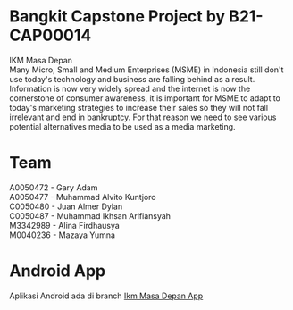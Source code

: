 # Bangkit Capstone Project by B21-CAP00014
IKM Masa Depan\
Many Micro, Small and Medium Enterprises (MSME) in Indonesia still don't use today's
technology and business are falling behind as a result. Information is now very widely spread
and the internet is now the cornerstone of consumer awareness, it is important for MSME to
adapt to today's marketing strategies to increase their sales so they will not fall irrelevant and
end in bankruptcy. For that reason we need to see various potential alternatives media to be
used as a media marketing.

# Team
A0050472 - Gary Adam\
A0050477 - Muhammad Alvito Kuntjoro\
C0050480 - Juan Almer Dylan\
C0050487 - Muhammad Ikhsan Arifiansyah\
M3342989 - Alina Firdhausya\
M0040236 - Mazaya Yumna

# Android App
Aplikasi Android ada di branch [Ikm Masa Depan App](/https://github.com/NoiceDaNoice/IKM-Masa-Depan/tree/IKM-Masa-Depan-App)

